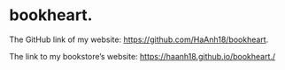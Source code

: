# bookheart.
The GitHub link of my website: https://github.com/HaAnh18/bookheart.

The link to my bookstore’s website: https://haanh18.github.io/bookheart./
